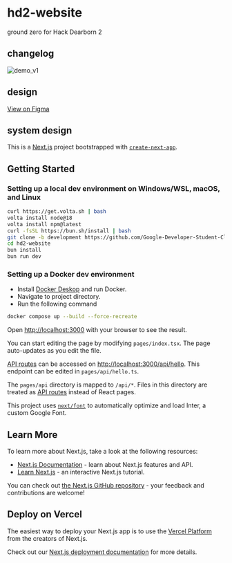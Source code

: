# hd2-website

ground zero for Hack Dearborn 2

## changelog

![demo_v1](public/demo.gif)

## design

[View on Figma](https://www.figma.com/files/team/1160250767231758946)

## system design

This is a [Next.js](https://nextjs.org/) project bootstrapped with [`create-next-app`](https://github.com/vercel/next.js/tree/canary/packages/create-next-app).

## Getting Started

### Setting up a local dev environment on Windows/WSL, macOS, and Linux

```bash
curl https://get.volta.sh | bash
volta install node@18
volta install npm@latest
curl -fsSL https://bun.sh/install | bash
git clone -b development https://github.com/Google-Developer-Student-Club-Dearborn/hd2-website
cd hd2-website
bun install
bun run dev
```

### Setting up a Docker dev environment

* Install [Docker Deskop](https://www.docker.com/products/docker-desktop/) and run Docker.
* Navigate to project directory.
* Run the following command

```bash
docker compose up --build --force-recreate
```

Open [http://localhost:3000](http://localhost:3000) with your browser to see the result.

You can start editing the page by modifying `pages/index.tsx`. The page auto-updates as you edit the file.

[API routes](https://nextjs.org/docs/api-routes/introduction) can be accessed on [http://localhost:3000/api/hello](http://localhost:3000/api/hello). This endpoint can be edited in `pages/api/hello.ts`.

The `pages/api` directory is mapped to `/api/*`. Files in this directory are treated as [API routes](https://nextjs.org/docs/api-routes/introduction) instead of React pages.

This project uses [`next/font`](https://nextjs.org/docs/basic-features/font-optimization) to automatically optimize and load Inter, a custom Google Font.

## Learn More

To learn more about Next.js, take a look at the following resources:

- [Next.js Documentation](https://nextjs.org/docs) - learn about Next.js features and API.
- [Learn Next.js](https://nextjs.org/learn) - an interactive Next.js tutorial.

You can check out [the Next.js GitHub repository](https://github.com/vercel/next.js/) - your feedback and contributions are welcome!

## Deploy on Vercel

The easiest way to deploy your Next.js app is to use the [Vercel Platform](https://vercel.com/new?utm_medium=default-template&filter=next.js&utm_source=create-next-app&utm_campaign=create-next-app-readme) from the creators of Next.js.

Check out our [Next.js deployment documentation](https://nextjs.org/docs/deployment) for more details.
